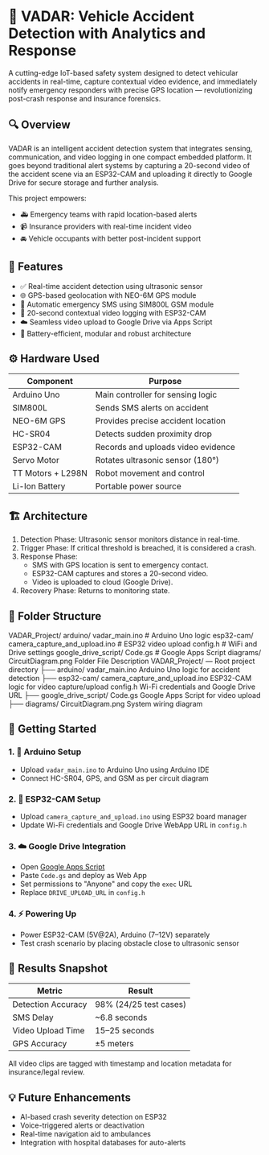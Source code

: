 # 🚗 VADAR: Vehicle Accident Detection with Analytics and Response

A cutting-edge IoT-based safety system designed to detect vehicular accidents in real-time, capture contextual video evidence, and immediately notify emergency responders with precise GPS location — revolutionizing post-crash response and insurance forensics.


## 🔍 Overview

VADAR is an intelligent accident detection system that integrates sensing, communication, and video logging in one compact embedded platform. It goes beyond traditional alert systems by capturing a 20-second video of the accident scene via an ESP32-CAM and uploading it directly to Google Drive for secure storage and further analysis.

This project empowers:
- 🚑 Emergency teams with rapid location-based alerts
- 📹 Insurance providers with real-time incident video
- 🚘 Vehicle occupants with better post-incident support


## 🧠 Features

- ✅ Real-time accident detection using ultrasonic sensor
- 🌐 GPS-based geolocation with NEO-6M GPS module
- 📲 Automatic emergency SMS using SIM800L GSM module
- 🎥 20-second contextual video logging with ESP32-CAM
- ☁️ Seamless video upload to Google Drive via Apps Script
- 🔋 Battery-efficient, modular and robust architecture


## ⚙️ Hardware Used

| Component        | Purpose                            |
|------------------|-------------------------------------|
| Arduino Uno      | Main controller for sensing logic   |
| SIM800L          | Sends SMS alerts on accident        |
| NEO-6M GPS       | Provides precise accident location  |
| HC-SR04          | Detects sudden proximity drop       |
| ESP32-CAM        | Records and uploads video evidence  |
| Servo Motor      | Rotates ultrasonic sensor (180°)    |
| TT Motors + L298N| Robot movement and control          |
| Li-Ion Battery   | Portable power source               |


## 🏗️ Architecture

1. Detection Phase: Ultrasonic sensor monitors distance in real-time.
2. Trigger Phase: If critical threshold is breached, it is considered a crash.
3. Response Phase:
    - SMS with GPS location is sent to emergency contact.
    - ESP32-CAM captures and stores a 20-second video.
    - Video is uploaded to cloud (Google Drive).
4. Recovery Phase: Returns to monitoring state.


## 📂 Folder Structure

VADAR_Project/
     arduino/
         vadar_main.ino # Arduino Uno logic
     esp32-cam/
         camera_capture_and_upload.ino # ESP32 video upload 
         config.h # WiFi and Drive settings
     google_drive_script/
         Code.gs # Google Apps Script
     diagrams/
         CircuitDiagram.png
Folder	File	Description
VADAR_Project/	—	Root project directory
├── arduino/	vadar_main.ino	Arduino Uno logic for accident detection
├── esp32-cam/	camera_capture_and_upload.ino	ESP32-CAM logic for video capture/upload
config.h	Wi-Fi credentials and Google Drive URL
├── google_drive_script/	Code.gs	Google Apps Script for video upload
├── diagrams/	CircuitDiagram.png	System wiring diagram

## 🚀 Getting Started

### 1. 🧠 Arduino Setup
- Upload `vadar_main.ino` to Arduino Uno using Arduino IDE
- Connect HC-SR04, GPS, and GSM as per circuit diagram

### 2. 🎥 ESP32-CAM Setup
- Upload `camera_capture_and_upload.ino` using ESP32 board manager
- Update Wi-Fi credentials and Google Drive WebApp URL in `config.h`

### 3. ☁️ Google Drive Integration
- Open [Google Apps Script](https://script.google.com)
- Paste `Code.gs` and deploy as Web App
- Set permissions to "Anyone" and copy the `exec` URL
- Replace `DRIVE_UPLOAD_URL` in `config.h`

### 4. ⚡ Powering Up
- Power ESP32-CAM (5V@2A), Arduino (7–12V) separately
- Test crash scenario by placing obstacle close to ultrasonic sensor


## 🧪 Results Snapshot

| Metric            | Result                          |
|-------------------|---------------------------------|
| Detection Accuracy| 98% (24/25 test cases)          |
| SMS Delay         | ~6.8 seconds                    |
| Video Upload Time | 15–25 seconds                   |
| GPS Accuracy      | ±5 meters                       |

All video clips are tagged with timestamp and location metadata for insurance/legal review.

## 💡 Future Enhancements

- AI-based crash severity detection on ESP32
- Voice-triggered alerts or deactivation
- Real-time navigation aid to ambulances
- Integration with hospital databases for auto-alerts
